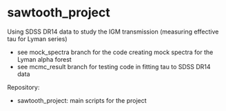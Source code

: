# sawtooth_project

Using SDSS DR14 data to study the IGM transmission (measuring effective tau for Lyman series)
- see mock_spectra branch for the code creating mock spectra for the Lyman alpha forest
- see mcmc_result branch for testing code in fitting tau to SDSS DR14 data
  
Repository:
 - sawtooth_project: main scripts for the project

